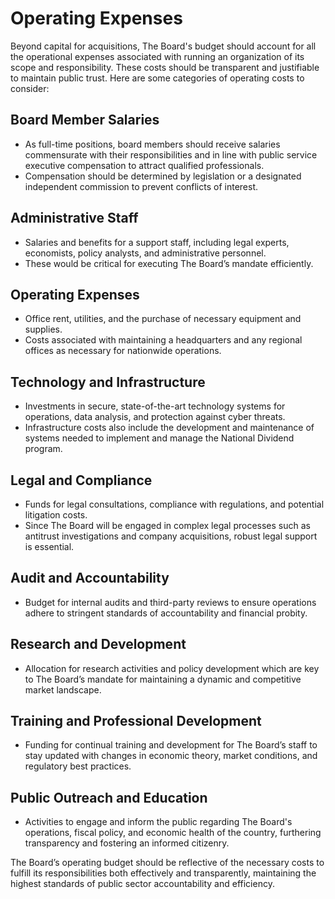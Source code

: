 # Operating Expenses

Beyond capital for acquisitions, The Board's budget should account for all the
operational expenses associated with running an organization of its scope and
responsibility. These costs should be transparent and justifiable to maintain
public trust. Here are some categories of operating costs to consider:

## Board Member Salaries

- As full-time positions, board members should receive salaries commensurate
  with their responsibilities and in line with public service executive
  compensation to attract qualified professionals.
- Compensation should be determined by legislation or a designated independent
  commission to prevent conflicts of interest.

## Administrative Staff

- Salaries and benefits for a support staff, including legal experts,
  economists, policy analysts, and administrative personnel.
- These would be critical for executing The Board’s mandate efficiently.

## Operating Expenses

- Office rent, utilities, and the purchase of necessary equipment and supplies.
- Costs associated with maintaining a headquarters and any regional offices as
  necessary for nationwide operations.

## Technology and Infrastructure

- Investments in secure, state-of-the-art technology systems for operations,
  data analysis, and protection against cyber threats.
- Infrastructure costs also include the development and maintenance of systems
  needed to implement and manage the National Dividend program.

## Legal and Compliance

- Funds for legal consultations, compliance with regulations, and potential
  litigation costs.
- Since The Board will be engaged in complex legal processes such as antitrust
  investigations and company acquisitions, robust legal support is essential.

## Audit and Accountability

- Budget for internal audits and third-party reviews to ensure operations adhere
  to stringent standards of accountability and financial probity.

## Research and Development

- Allocation for research activities and policy development which are key to The
  Board’s mandate for maintaining a dynamic and competitive market landscape.

## Training and Professional Development

- Funding for continual training and development for The Board’s staff to stay
  updated with changes in economic theory, market conditions, and regulatory
  best practices.

## Public Outreach and Education

- Activities to engage and inform the public regarding The Board's operations,
  fiscal policy, and economic health of the country, furthering transparency and
  fostering an informed citizenry.

The Board’s operating budget should be reflective of the necessary costs to
fulfill its responsibilities both effectively and transparently, maintaining the
highest standards of public sector accountability and efficiency.

